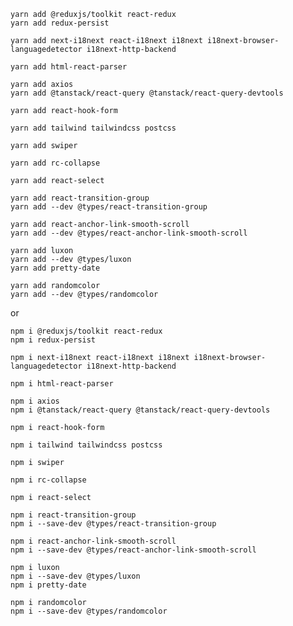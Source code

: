     yarn add @reduxjs/toolkit react-redux
    yarn add redux-persist

    yarn add next-i18next react-i18next i18next i18next-browser-languagedetector i18next-http-backend

    yarn add html-react-parser

    yarn add axios
    yarn add @tanstack/react-query @tanstack/react-query-devtools

    yarn add react-hook-form

    yarn add tailwind tailwindcss postcss

    yarn add swiper

    yarn add rc-collapse

    yarn add react-select

    yarn add react-transition-group
    yarn add --dev @types/react-transition-group

    yarn add react-anchor-link-smooth-scroll
    yarn add --dev @types/react-anchor-link-smooth-scroll

    yarn add luxon
    yarn add --dev @types/luxon
    yarn add pretty-date

    yarn add randomcolor
    yarn add --dev @types/randomcolor

or

    npm i @reduxjs/toolkit react-redux
    npm i redux-persist

    npm i next-i18next react-i18next i18next i18next-browser-languagedetector i18next-http-backend

    npm i html-react-parser

    npm i axios
    npm i @tanstack/react-query @tanstack/react-query-devtools

    npm i react-hook-form

    npm i tailwind tailwindcss postcss

    npm i swiper

    npm i rc-collapse

    npm i react-select

    npm i react-transition-group
    npm i --save-dev @types/react-transition-group

    npm i react-anchor-link-smooth-scroll
    npm i --save-dev @types/react-anchor-link-smooth-scroll

    npm i luxon
    npm i --save-dev @types/luxon
    npm i pretty-date

    npm i randomcolor
    npm i --save-dev @types/randomcolor

